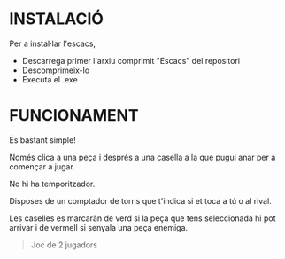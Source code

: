 # INSTALACIÓ

Per a instal·lar l'escacs, 
 - Descarrega primer l'arxiu comprimit "Escacs" del repositori
 - Descomprimeix-lo
 - Executa el .exe

# FUNCIONAMENT

És bastant simple!

Només clica a una peça i després a una casella a la que pugui anar per a començar a jugar.

No hi ha temporitzador.

Disposes de un comptador de torns que t'indica si et toca a tú o al rival.

Les caselles es marcaràn de verd si la peça que tens seleccionada hi pot arrivar i de vermell si senyala una peça enemiga.

>Joc de 2 jugadors